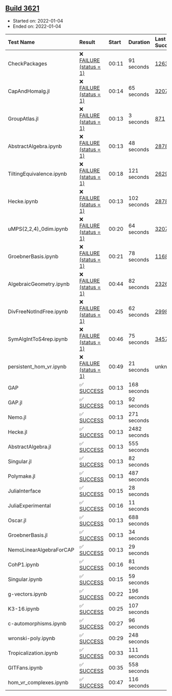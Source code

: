## [Build 3621](https://oscarci.mathematik.uni-kl.de/job/oscar-stable/3621/)

* Started on: 2022-01-04
* Ended on: 2022-01-04

| Test Name    | Result | Start | Duration | Last Success | First Failure |
|:-------------|:-------|:------|:---------|:-------------|:--------------|
| CheckPackages | ❌ [FAILURE (status = 1)](https://oscarci.mathematik.uni-kl.de/job/oscar-stable/3621/artifact/logs/build-3621/CheckPackages.log) | 00:11 | 91 seconds | [1263](https://oscarci.mathematik.uni-kl.de/job/oscar-stable/1263/) | [1264](https://oscarci.mathematik.uni-kl.de/job/oscar-stable/1264/) |
| CapAndHomalg.jl | ❌ [FAILURE (status = 1)](https://oscarci.mathematik.uni-kl.de/job/oscar-stable/3621/artifact/logs/build-3621/CapAndHomalg.jl.log) | 00:14 | 65 seconds | [3207](https://oscarci.mathematik.uni-kl.de/job/oscar-stable/3207/) | [3208](https://oscarci.mathematik.uni-kl.de/job/oscar-stable/3208/) |
| GroupAtlas.jl | ❌ [FAILURE (status = 1)](https://oscarci.mathematik.uni-kl.de/job/oscar-stable/3621/artifact/logs/build-3621/GroupAtlas.jl.log) | 00:13 | 3 seconds | [871](https://oscarci.mathematik.uni-kl.de/job/oscar-stable/871/) | [872](https://oscarci.mathematik.uni-kl.de/job/oscar-stable/872/) |
| AbstractAlgebra.ipynb | ❌ [FAILURE (status = 1)](https://oscarci.mathematik.uni-kl.de/job/oscar-stable/3621/artifact/logs/build-3621/AbstractAlgebra.ipynb.log) | 00:13 | 48 seconds | [2878](https://oscarci.mathematik.uni-kl.de/job/oscar-stable/2878/) | [2879](https://oscarci.mathematik.uni-kl.de/job/oscar-stable/2879/) |
| TiltingEquivalence.ipynb | ❌ [FAILURE (status = 1)](https://oscarci.mathematik.uni-kl.de/job/oscar-stable/3621/artifact/logs/build-3621/TiltingEquivalence.ipynb.log) | 00:18 | 121 seconds | [2629](https://oscarci.mathematik.uni-kl.de/job/oscar-stable/2629/) | [2630](https://oscarci.mathematik.uni-kl.de/job/oscar-stable/2630/) |
| Hecke.ipynb | ❌ [FAILURE (status = 1)](https://oscarci.mathematik.uni-kl.de/job/oscar-stable/3621/artifact/logs/build-3621/Hecke.ipynb.log) | 00:13 | 102 seconds | [2878](https://oscarci.mathematik.uni-kl.de/job/oscar-stable/2878/) | [2879](https://oscarci.mathematik.uni-kl.de/job/oscar-stable/2879/) |
| uMPS(2,2,4)_0dim.ipynb | ❌ [FAILURE (status = 1)](https://oscarci.mathematik.uni-kl.de/job/oscar-stable/3621/artifact/logs/build-3621/uMPS-2-2-4-_0dim.ipynb.log) | 00:20 | 64 seconds | [3207](https://oscarci.mathematik.uni-kl.de/job/oscar-stable/3207/) | [3208](https://oscarci.mathematik.uni-kl.de/job/oscar-stable/3208/) |
| GroebnerBasis.ipynb | ❌ [FAILURE (status = 1)](https://oscarci.mathematik.uni-kl.de/job/oscar-stable/3621/artifact/logs/build-3621/GroebnerBasis.ipynb.log) | 00:21 | 78 seconds | [1168](https://oscarci.mathematik.uni-kl.de/job/oscar-stable/1168/) | [1169](https://oscarci.mathematik.uni-kl.de/job/oscar-stable/1169/) |
| AlgebraicGeometry.ipynb | ❌ [FAILURE (status = 1)](https://oscarci.mathematik.uni-kl.de/job/oscar-stable/3621/artifact/logs/build-3621/AlgebraicGeometry.ipynb.log) | 00:44 | 82 seconds | [2326](https://oscarci.mathematik.uni-kl.de/job/oscar-stable/2326/) | [2327](https://oscarci.mathematik.uni-kl.de/job/oscar-stable/2327/) |
| DivFreeNotIndFree.ipynb | ❌ [FAILURE (status = 1)](https://oscarci.mathematik.uni-kl.de/job/oscar-stable/3621/artifact/logs/build-3621/DivFreeNotIndFree.ipynb.log) | 00:45 | 62 seconds | [2998](https://oscarci.mathematik.uni-kl.de/job/oscar-stable/2998/) | [2999](https://oscarci.mathematik.uni-kl.de/job/oscar-stable/2999/) |
| SymAlgIntToS4rep.ipynb | ❌ [FAILURE (status = 1)](https://oscarci.mathematik.uni-kl.de/job/oscar-stable/3621/artifact/logs/build-3621/SymAlgIntToS4rep.ipynb.log) | 00:46 | 75 seconds | [3457](https://oscarci.mathematik.uni-kl.de/job/oscar-stable/3457/) | [3458](https://oscarci.mathematik.uni-kl.de/job/oscar-stable/3458/) |
| persistent_hom_vr.ipynb | ❌ [FAILURE (status = 1)](https://oscarci.mathematik.uni-kl.de/job/oscar-stable/3621/artifact/logs/build-3621/persistent_hom_vr.ipynb.log) | 00:49 | 21 seconds | unknown | unknown |
| GAP | ✅ [SUCCESS](https://oscarci.mathematik.uni-kl.de/job/oscar-stable/3621/artifact/logs/build-3621/GAP.log) | 00:13 | 168 seconds |  |  |
| GAP.jl | ✅ [SUCCESS](https://oscarci.mathematik.uni-kl.de/job/oscar-stable/3621/artifact/logs/build-3621/GAP.jl.log) | 00:13 | 92 seconds |  |  |
| Nemo.jl | ✅ [SUCCESS](https://oscarci.mathematik.uni-kl.de/job/oscar-stable/3621/artifact/logs/build-3621/Nemo.jl.log) | 00:13 | 271 seconds |  |  |
| Hecke.jl | ✅ [SUCCESS](https://oscarci.mathematik.uni-kl.de/job/oscar-stable/3621/artifact/logs/build-3621/Hecke.jl.log) | 00:13 | 2482 seconds |  |  |
| AbstractAlgebra.jl | ✅ [SUCCESS](https://oscarci.mathematik.uni-kl.de/job/oscar-stable/3621/artifact/logs/build-3621/AbstractAlgebra.jl.log) | 00:13 | 555 seconds |  |  |
| Singular.jl | ✅ [SUCCESS](https://oscarci.mathematik.uni-kl.de/job/oscar-stable/3621/artifact/logs/build-3621/Singular.jl.log) | 00:13 | 82 seconds |  |  |
| Polymake.jl | ✅ [SUCCESS](https://oscarci.mathematik.uni-kl.de/job/oscar-stable/3621/artifact/logs/build-3621/Polymake.jl.log) | 00:13 | 487 seconds |  |  |
| JuliaInterface | ✅ [SUCCESS](https://oscarci.mathematik.uni-kl.de/job/oscar-stable/3621/artifact/logs/build-3621/JuliaInterface.log) | 00:15 | 28 seconds |  |  |
| JuliaExperimental | ✅ [SUCCESS](https://oscarci.mathematik.uni-kl.de/job/oscar-stable/3621/artifact/logs/build-3621/JuliaExperimental.log) | 00:16 | 11 seconds |  |  |
| Oscar.jl | ✅ [SUCCESS](https://oscarci.mathematik.uni-kl.de/job/oscar-stable/3621/artifact/logs/build-3621/Oscar.jl.log) | 00:13 | 688 seconds |  |  |
| GroebnerBasis.jl | ✅ [SUCCESS](https://oscarci.mathematik.uni-kl.de/job/oscar-stable/3621/artifact/logs/build-3621/GroebnerBasis.jl.log) | 00:13 | 34 seconds |  |  |
| NemoLinearAlgebraForCAP | ✅ [SUCCESS](https://oscarci.mathematik.uni-kl.de/job/oscar-stable/3621/artifact/logs/build-3621/NemoLinearAlgebraForCAP.log) | 00:13 | 29 seconds |  |  |
| CohP1.ipynb | ✅ [SUCCESS](https://oscarci.mathematik.uni-kl.de/job/oscar-stable/3621/artifact/logs/build-3621/CohP1.ipynb.log) | 00:16 | 81 seconds |  |  |
| Singular.ipynb | ✅ [SUCCESS](https://oscarci.mathematik.uni-kl.de/job/oscar-stable/3621/artifact/logs/build-3621/Singular.ipynb.log) | 00:15 | 59 seconds |  |  |
| g-vectors.ipynb | ✅ [SUCCESS](https://oscarci.mathematik.uni-kl.de/job/oscar-stable/3621/artifact/logs/build-3621/g-vectors.ipynb.log) | 00:22 | 196 seconds |  |  |
| K3-16.ipynb | ✅ [SUCCESS](https://oscarci.mathematik.uni-kl.de/job/oscar-stable/3621/artifact/logs/build-3621/K3-16.ipynb.log) | 00:25 | 107 seconds |  |  |
| c-automorphisms.ipynb | ✅ [SUCCESS](https://oscarci.mathematik.uni-kl.de/job/oscar-stable/3621/artifact/logs/build-3621/c-automorphisms.ipynb.log) | 00:27 | 96 seconds |  |  |
| wronski-poly.ipynb | ✅ [SUCCESS](https://oscarci.mathematik.uni-kl.de/job/oscar-stable/3621/artifact/logs/build-3621/wronski-poly.ipynb.log) | 00:29 | 248 seconds |  |  |
| Tropicalization.ipynb | ✅ [SUCCESS](https://oscarci.mathematik.uni-kl.de/job/oscar-stable/3621/artifact/logs/build-3621/Tropicalization.ipynb.log) | 00:33 | 111 seconds |  |  |
| GITFans.ipynb | ✅ [SUCCESS](https://oscarci.mathematik.uni-kl.de/job/oscar-stable/3621/artifact/logs/build-3621/GITFans.ipynb.log) | 00:35 | 558 seconds |  |  |
| hom_vr_complexes.ipynb | ✅ [SUCCESS](https://oscarci.mathematik.uni-kl.de/job/oscar-stable/3621/artifact/logs/build-3621/hom_vr_complexes.ipynb.log) | 00:47 | 116 seconds |  |  |
